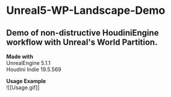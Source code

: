 # Unreal5-WP-Landscape-Demo
## Demo of non-distructive HoudiniEngine workflow with Unreal's World Partition.

**Made with**\
UnrealEngine 5.1.1\
Houdini Indie 19.5.569

**Usage Example**\
![[Usage.gif]]